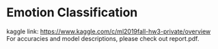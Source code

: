 # Emotion Classification
kaggle link: https://www.kaggle.com/c/ml2019fall-hw3-private/overview  
For accuracies and model descriptions, please check out report.pdf.
